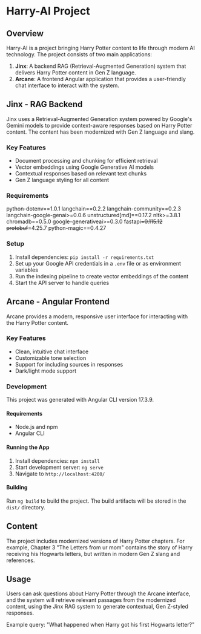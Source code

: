 # Harry-AI Project

## Overview

Harry-AI is a project bringing Harry Potter content to life through modern AI technology. The project consists of two main applications:

1. **Jinx**: A backend RAG (Retrieval-Augmented Generation) system that delivers Harry Potter content in Gen Z language.
2. **Arcane**: A frontend Angular application that provides a user-friendly chat interface to interact with the system.

## Jinx - RAG Backend

Jinx uses a Retrieval-Augmented Generation system powered by Google's Gemini models to provide context-aware responses based on Harry Potter content. The content has been modernized with Gen Z language and slang.

### Key Features

- Document processing and chunking for efficient retrieval
- Vector embeddings using Google Generative AI models
- Contextual responses based on relevant text chunks
- Gen Z language styling for all content

### Requirements
python-dotenv==1.0.1 langchain==0.2.2 langchain-community==0.2.3 langchain-google-genai>=0.0.6 unstructured[md]==0.17.2 nltk>=3.8.1 chromadb==0.5.0 google-generativeai>=0.3.0 fastapi<del>=0.115.12 protobuf</del>=4.25.7 python-magic==0.4.27

### Setup

1. Install dependencies: `pip install -r requirements.txt`
2. Set up your Google API credentials in a `.env` file or as environment variables
3. Run the indexing pipeline to create vector embeddings of the content
4. Start the API server to handle queries

## Arcane - Angular Frontend

Arcane provides a modern, responsive user interface for interacting with the Harry Potter content.

### Key Features

- Clean, intuitive chat interface
- Customizable tone selection
- Support for including sources in responses
- Dark/light mode support

### Development

This project was generated with Angular CLI version 17.3.9.

#### Requirements

- Node.js and npm
- Angular CLI

#### Running the App

1. Install dependencies: `npm install`
2. Start development server: `ng serve`
3. Navigate to `http://localhost:4200/`

#### Building

Run `ng build` to build the project. The build artifacts will be stored in the `dist/` directory.

## Content

The project includes modernized versions of Harry Potter chapters. For example, Chapter 3 "The Letters from ur mom" contains the story of Harry receiving his Hogwarts letters, but written in modern Gen Z slang and references.

## Usage

Users can ask questions about Harry Potter through the Arcane interface, and the system will retrieve relevant passages from the modernized content, using the Jinx RAG system to generate contextual, Gen Z-styled responses.

Example query: "What happened when Harry got his first Hogwarts letter?"
